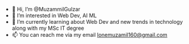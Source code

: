 - 👋 Hi, I’m @MuzammilGulzar
- 👀 I’m interested in Web Dev, AI ML
- 🌱 I’m currently learning about Web Dev and new trends in technology along with my MSc IT degree
- 📫 You can reach me via my email lonemuzamil160@gmail.com

<!---
MuzammilGulzar/MuzammilGulzar is a ✨ special ✨ repository because its `README.md` (this file) appears on your GitHub profile.
You can click the Preview link to take a look at your changes.
--->
